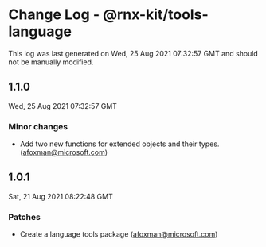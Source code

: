 # Change Log - @rnx-kit/tools-language

This log was last generated on Wed, 25 Aug 2021 07:32:57 GMT and should not be manually modified.

<!-- Start content -->

## 1.1.0

Wed, 25 Aug 2021 07:32:57 GMT

### Minor changes

- Add two new functions for extended objects and their types. (afoxman@microsoft.com)

## 1.0.1

Sat, 21 Aug 2021 08:22:48 GMT

### Patches

- Create a language tools package (afoxman@microsoft.com)
